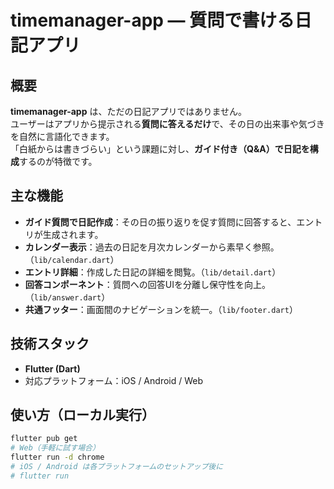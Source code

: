 # timemanager-app — 質問で書ける日記アプリ

## 概要
**timemanager-app** は、ただの日記アプリではありません。  
ユーザーはアプリから提示される**質問に答えるだけ**で、その日の出来事や気づきを自然に言語化できます。  
「白紙からは書きづらい」という課題に対し、**ガイド付き（Q&A）で日記を構成**するのが特徴です。

## 主な機能
- **ガイド質問で日記作成**：その日の振り返りを促す質問に回答すると、エントリが生成されます。
- **カレンダー表示**：過去の日記を月次カレンダーから素早く参照。（`lib/calendar.dart`）
- **エントリ詳細**：作成した日記の詳細を閲覧。（`lib/detail.dart`）
- **回答コンポーネント**：質問への回答UIを分離し保守性を向上。（`lib/answer.dart`）
- **共通フッター**：画面間のナビゲーションを統一。（`lib/footer.dart`）

## 技術スタック
- **Flutter (Dart)**  
- 対応プラットフォーム：iOS / Android / Web

## 使い方（ローカル実行）
```bash
flutter pub get
# Web（手軽に試す場合）
flutter run -d chrome
# iOS / Android は各プラットフォームのセットアップ後に
# flutter run
